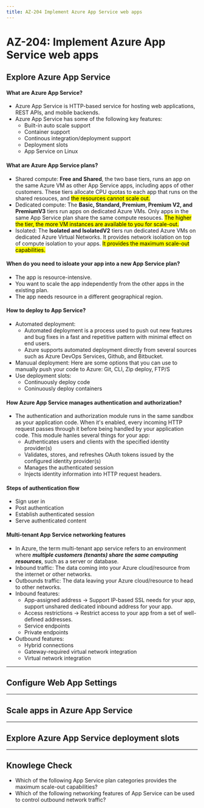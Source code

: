 ```yaml
---
title: AZ-204 Implement Azure App Service web apps
---
```


# AZ-204: Implement Azure App Service web apps

## Explore Azure App Service

#### What are Azure App Service? 
- Azure App Service is HTTP-based service for hosting web applications, REST APIs, and mobile backends. 
- Azure App Service has some of the following key features:
    - Built-in auto scale support
    - Container support
    - Continous integration/deployment support
    - Deployment slots
    - App Service on Linux

#### What are Azure App Service plans?
- Shared compute: <b>Free and Shared</b>, the two base tiers, runs an app on the same Azure VM as other App Service apps, including apps of other customers. These tiers allocate CPU quotas to each app that runs on the shared resouces, and <mark>the resources cannot scale out.</mark>
- Dedicated compute: The <b>Basic, Standard, Premium, Premium V2, and PremiumV3</b> tiers run apps on dedicated Azure VMs. Only apps in the same App Service plan share the same compute resouces. <mark>The higher the tier, the more VM instances are available to you for scale-out.</mark>
- Isolated: The <b>Isolated and IsolatedV2</b> tiers run dedicated Azure VMs on dedicated Azure Virtual Networks. It provides network isolation on top of compute isolation to your apps. <mark>It provides the maximum scale-out capabilities.</mark>

#### When do you need to isloate your app into a new App Service plan?
- The app is resource-intensive.
- You want to scale the app independently from the other apps in the existing plan.
- The app needs resource in a different geographical region.

#### How to deploy to App Service? 
- Automated deployment:
    - Automated deployment is a process used to push out new features and bug fixes in a fast and repetitive pattern with minimal effect on end users.
    - Azure supports automated deployment directly from several sources such as Azure DevOps Services, Github, and Bitbucket. 
- Manuual deployment: Here are some options that you can use to manually push your code to Azure: Git, CLI, Zip deploy, FTP/S
- Use deployment slots: 
    - Continuously deploy code 
    - Coninuously deploy containers

#### How Azure App Service manages authentication and authorization? 
- The authentication and authorization module runs in the same sandbox as your application code. When it's enabled, every incoming HTTP request passes through it before being handled by your application code. This module hanles several things for your app:    
    - Authenticates users and clients with the specified identity provider(s)
    - Validates, stores, and refreshes OAuth tokens issued by the configured identity provider(s)
    - Manages the authenticated session
    - Injects identity information into HTTP request headers.

#### Steps of authentication flow
- Sign user in
- Post authentication
- Establish authenticated session
- Serve authenticated content

#### Multi-tenant App Service networking features
- In Azure, the term multi-tenant app service refers to an environment where <b><i>multiple customers (tenants) share the same computing resources</i></b>, such as a server or database.
- Inbound traffic: The data coming into your Azure cloud/resource from the internet or other networks.
- Outbounds traffic: The data leaving your Azure cloud/resource to head to other networks.
- Inbound features: 
    - App-assigned address &rarr; Support IP-based SSL needs for your app, support unshared dedicated inbound address for your app.
    - Access restrictions &rarr; Restrict access to your app from a set of well-defined addresses.
    - Service endpoints
    - Private endpoints
- Outbound features:
    - Hybrid connections
    - Gateway-required virtual network integration
    - Virtual network integration

---
## Configure Web App Settings

---
## Scale apps in Azure App Service

---
## Explore Azure App Service deployment slots

---
## Knowlege Check
- Which of the following App Service plan categories provides the maximum scale-out capabilities? 
- Which of the following networking features of App Service can be used to control outbound network traffic? 
